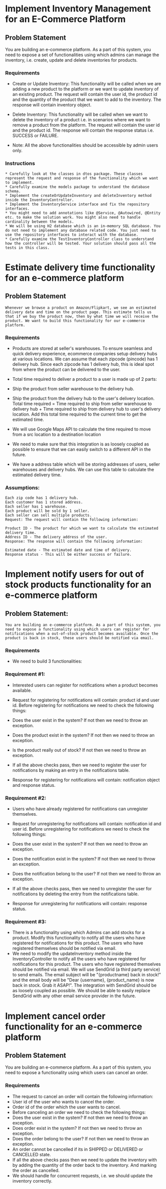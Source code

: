 # Implement Inventory Management for an E-Commerce Platform

## Problem Statement

You are building an e-commerce platform. As a part of this system, you need to expose a set of functionalities using
which admins can manage the inventory, i.e. create, update and delete inventories for products.

### Requirements

- Create or Update Inventory: This functionality will be called when we are adding a new product to the platform or we
  want to update inventory of an existing product. The request will contain the user id, the product id and the quantity
  of the product that we want to add to the inventory. The response will contain inventory object.

- Delete Inventory: This functionality will be called when we want to delete the inventory of a product i.e. in
  scenarios where we want to remove a product from the platform. The request will contain the user id and the product
  id. The response will contain the response status i.e. SUCCESS or FAILURE.

- Note: All the above functionalities should be accessible by admin users only.

### Instructions

    * Carefully look at the classes in dtos package. These classes represent the request and response of the functionality which we want to implement.
    * Carefully examine the models package to understand the database schema.
    * Implement the createOrUpdateInventory and deleteInventory method inside the InventoryController.
    * Implement the InventoryService interface and fix the repository interfaces.
    * You might need to add annotations like @Service, @Autowired, @Entity etc. to make the solution work. You might also need to handle cardinality between the models.
    * We will be using H2 database which is an in-memory SQL database. You do not need to implement any database related code. You just need to use the repository interfaces to interact with the database.
    * Carefully examine the TestInventoryController class to understand how the controller will be tested. Your solution should pass all the tests in this class.

# Estimate delivery time functionality for an e-commerce platform

## Problem Statement

    Whenever we browse a product on Amazon/Flipkart, we see an estimated delivery date and time on the product page. This estimate tells us that if we buy the product now, then by what time we will receive the product. We want to build this functionality for our e-commerce platform.

### Requirements

- Products are stored at seller's warehouses. To ensure seamless and quick delivery experience, ecommerce companies
  setup delivery hubs at various locations. We can assume that each zipcode (pincode) has 1 delivery hub. Since each
  zipcode has 1 delivery hub, this is ideal spot from where the product can be delivered to the user.

- Total time required to deliver a product to a user is made up of 2 parts:

- Ship the product from seller warehouse to the delivery hub.
- Ship the product from the delivery hub to the user's delivery location. Total time required = Time required to ship
  from seller warehouse to delivery hub + Time required to ship from delivery hub to user's delivery location. Add this
  total time required to the current time to get the estimated time.
- We will use Google Maps API to calculate the time required to move from a src location to a destination location
- We need to make sure that this integration is as loosely coupled as possible to ensure that we can easily switch to a
  different API in the future.

- We have a address table which will be storing addresses of users, seller warehouses and delivery hubs. We can use this
  table to calculate the estimated delivery time.

### Assumptions:

    Each zip code has 1 delivery hub.
    Each customer has 1 stored address.
    Each seller has 1 warehouse.
    Each product will be sold by 1 seller.
    Each seller can sell multiple products.
    Request: The request will contain the following information:
    
    Product ID - The product for which we want to calculate the estimated delivery time.
    Address ID - The delivery address of the user.
    Response: The response will contain the following information:
    
    Estimated date - The estimated date and time of delivery.
    Response status - This will be either success or failure.

# Implement notify users for out of stock products functionality for an e-commerce platform

## Problem Statement:

    You are building an e-commerce platform. As a part of this system, you need to expose a functionality using which users can register for notifications when a out-of-stock product becomes available. Once the product is back in stock, these users should be notified via email.

### Requirements

- We need to build 3 functionalities:

### Requirement #1:

- Interested users can register for notifications when a product becomes available.
- Request for registering for notifications will contain: product id and user id. Before registering for notifications
  we need to check the following things:

- Does the user exist in the system? If not then we need to throw an exception.
- Does the product exist in the system? If not then we need to throw an exception.
- Is the product really out of stock? If not then we need to throw an exception.
- If all the above checks pass, then we need to register the user for notifications by making an entry in the
  notifications table.
- Response for registering for notifications will contain: notification object and response status.

### Requirement #2:

- Users who have already registered for notifications can unregister themselves.
- Request for unregistering for notifications will contain: notification id and user id. Before unregistering for
  notifications we need to check the following things:

- Does the user exist in the system? If not then we need to throw an exception.
- Does the notification exist in the system? If not then we need to throw an exception.
- Does the notification belong to the user? If not then we need to throw an exception.
- If all the above checks pass, then we need to unregister the user for notifications by deleting the entry from the
  notifications table.
- Response for unregistering for notifications will contain: response status.

### Requirement #3:

- There is a functionality using which Admins can add stocks for a product. Modify this functionality to notify all the
  users who have registered for notifications for this product. The users who have registered themselves should be
  notified via email.
- We need to modify the updateInventory method inside the InventoryController to notify all the users who have
  registered for notifications for this product. The users who have registered themselves should be notified via email.
  We will use SendGrid (a third party service) to send emails. The email subject will be "{productname} back in stock!"
  and the email body will be "Dear {username}, {product_name} is now back in stock. Grab it ASAP!". The integration with
  SendGrid should be as loosely coupled as possible. We should be able to easily replace SendGrid with any other email
  service provider in the future.

# Implement cancel order functionality for an e-commerce platform

## Problem Statement

You are building an e-commerce platform. As a part of this system, you need to expose a functionality using which users
can cancel an order.

### Requirements

- The request to cancel an order will contain the following information:
- User id of the user who wants to cancel the order.
- Order id of the order which the user wants to cancel.
- Before canceling an order we need to check the following things:
- Does the user exist in the system? If not then we need to throw an exception.
- Does order exist in the system? If not then we need to throw an exception.
- Does the order belong to the user? If not then we need to throw an exception.
- An order cannot be cancelled if its in SHIPPED or DELIVERED or CANCELLED state.
- If all the above checks pass then we need to update the inventory with by adding the quantity of the order back to the
  inventory. And marking the order as cancelled.
- We should handle for concurrent requests, i.e. we should update the inventory correctly.
